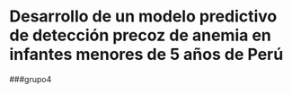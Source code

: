 # Desarrollo de un modelo predictivo de detección precoz de anemia en infantes menores de 5 años de Perú
###grupo4
